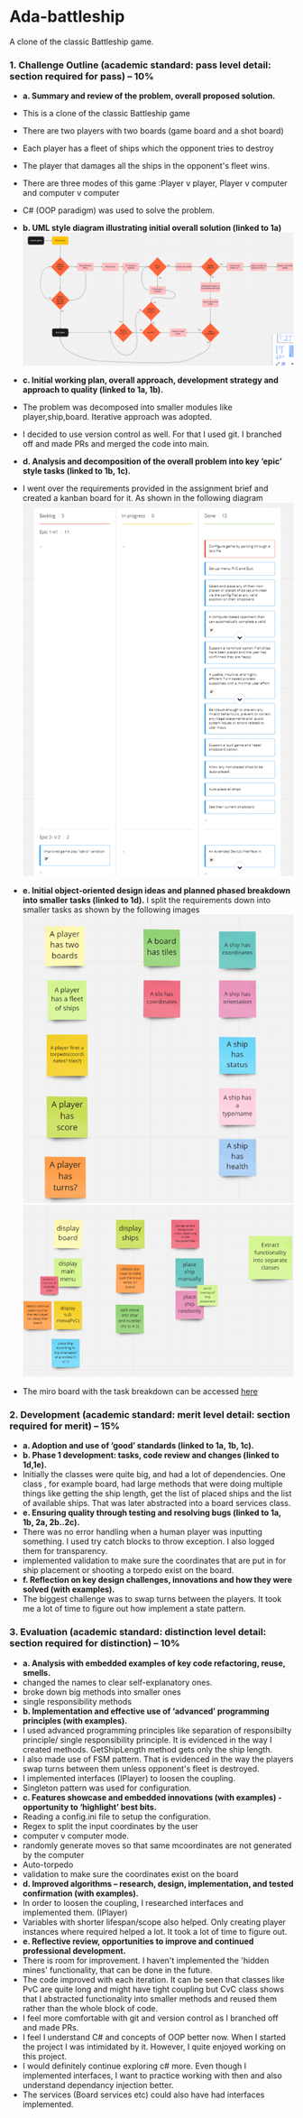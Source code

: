 # Ada-battleship

A clone of the classic Battleship game.

### 1. Challenge Outline (academic standard: pass level detail: section required for pass) – 10%

- **a. Summary and review of the problem, overall proposed solution.**
- This is a clone of the classic Battleship game
- There are two players with two boards (game board and a shot board)
- Each player has a fleet of ships which the opponent tries to destroy
- The player that damages all the ships in the opponent's fleet wins.
- There are three modes of this game :Player v player, Player v computer and computer v computer
- C# (OOP paradigm) was used to solve the problem.
- **b. UML style diagram illustrating initial overall solution (linked to 1a)**
  ![UML](/images/uml.png)
- **c. Initial working plan, overall approach, development strategy and approach to quality (linked to 1a, 1b).**
- The problem was decomposed into smaller modules like player,ship,board. Iterative approach was adopted.
- I decided to use version control as well. For that I used git. I branched off and made PRs and merged the code into main.
- **d. Analysis and decomposition of the overall problem into key ‘epic’ style tasks (linked to 1b, 1c).**

- I went over the requirements provided in the assignment brief and created a kanban board for it. As shown in the following diagram
  ![epics](/images/kanban.png)
- **e. Initial object-oriented design ideas and planned phased breakdown into smaller tasks (linked to 1d).**
  I split the requirements down into smaller tasks as shown by the following images
  ![breakdown](/images/breakdown.png)
  ![tasks](/images/tasks.png)
- The miro board with the task breakdown can be accessed [here](https://miro.com/app/board/o9J_lrcEOcw=/?invite_link_id=423947767633)

### 2. Development (academic standard: merit level detail: section required for merit) – 15%

- **a. Adoption and use of ‘good’ standards (linked to 1a, 1b, 1c).**
- **b. Phase 1 development: tasks, code review and changes (linked to 1d,1e).**
- Initially the classes were quite big, and had a lot of dependencies. One class , for example board, had large methods that were doing multiple things like getting the ship length, get the list of placed ships and the list of available ships. That was later abstracted into a board services class.
- **e. Ensuring quality through testing and resolving bugs (linked to 1a, 1b, 2a, 2b..2c).**
- There was no error handling when a human player was inputting something. I used try catch blocks to throw exception. I also logged them for transparency.
- implemented validation to make sure the coordinates that are put in for ship placement or shooting a torpedo exist on the board.
- **f. Reflection on key design challenges, innovations and how they were solved (with examples).**
- The biggest challenge was to swap turns between the players. It took me a lot of time to figure out how implement a state pattern.

### 3. Evaluation (academic standard: distinction level detail: section required for distinction) – 10%

- **a. Analysis with embedded examples of key code refactoring, reuse, smells.**
- changed the names to clear self-explanatory ones.
- broke down big methods into smaller ones
- single responsibility methods
- **b. Implementation and effective use of ‘advanced’ programming principles (with examples).**
- I used advanced programming principles like separation of responsibilty principle/ single responsibility principle. It is evidenced in the way I created methods. GetShipLength method gets only the ship length.
- I also made use of FSM pattern. That is evidenced in the way the players swap turns between them unless opponent's fleet is destroyed.
- I implemented interfaces (IPlayer) to loosen the coupling.
- Singleton pattern was used for configuration.
- **c. Features showcase and embedded innovations (with examples) - opportunity to ‘highlight’ best bits.**
- Reading a config.ini file to setup the configuration.
- Regex to split the input coordinates by the user
- computer v computer mode.
- randomly generate moves so that same mcoordinates are not generated by the computer
- Auto-torpedo
- validation to make sure the coordinates exist on the board
- **d. Improved algorithms – research, design, implementation, and tested confirmation (with examples).**
- In order to loosen the coupling, I researched interfaces and implemented them. (IPlayer)
- Variables with shorter lifespan/scope also helped.
  Only creating player instances where required helped a lot. It took a lot of time to figure out.
- **e. Reflective review, opportunities to improve and continued professional development.**
- There is room for improvement. I haven't implemented the 'hidden mines' functionality, that can be done in the future.
- The code improved with each iteration. It can be seen that classes like PvC are quite long and might have tight coupling but CvC class shows that I abstracted functionality into smaller methods and reused them rather than the whole block of code.
- I feel more comfortable with git and version control as I branched off and made PRs.
- I feel I understand C# and concepts of OOP better now. When I started the project I was intimidated by it. However, I quite enjoyed working on this project.
- I would definitely continue exploring c# more. Even though I implemented interfaces, I want to practice working with then and also understand dependancy injection better.
- The services (Board services etc) could also have had interfaces implemented.
